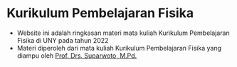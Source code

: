 # Kurikulum Pembelajaran Fisika
- Website ini adalah ringkasan materi mata kuliah Kurikulum Pembelajaran Fisika di UNY pada tahun 2022 
- Materi diperoleh dari mata kuliah Kurikulum Pembelajaran Fisika yang diampu oleh [Prof. Drs. Suparwoto, M.Pd.](http://staffnew.uny.ac.id/staff/130605041)